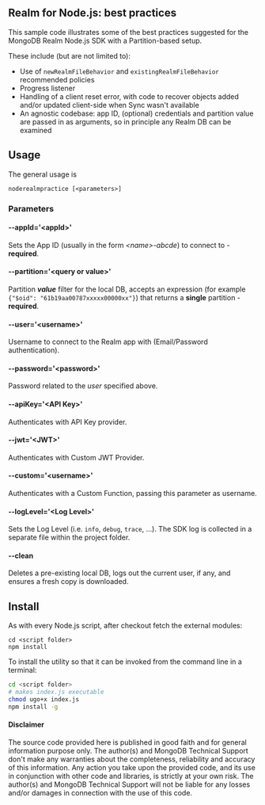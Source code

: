 ## Realm for Node.js: best practices

This sample code illustrates some of the best practices suggested for the MongoDB Realm Node.js SDK with a Partition-based setup.

These include (but are not limited to):

- Use of `newRealmFileBehavior`  and `existingRealmFileBehavior` recommended policies
- Progress listener
- Handling of a client reset error, with code to recover objects added and/or updated client-side when Sync wasn't available
- An agnostic codebase: app ID, (optional) credentials and partition value are passed in as arguments, so in principle any Realm DB can be examined


## Usage

The general usage is
```
noderealmpractice [<parameters>]
```

### Parameters

#### --appId='\<appId>'

Sets the App ID (usually in the form _\<name>-abcde_) to connect to - **required**.

#### --partition='\<query or value>'

Partition **_value_** filter for the local DB, accepts an expression (for example `{"$oid": "61b19aa00787xxxxx00000xx"}`) that returns a **single** partition - **required**.

#### --user='\<username>'

Username to connect to the Realm app with (Email/Password authentication).

#### --password='\<password>'

Password related to the _user_ specified above.

#### --apiKey='\<API Key>'

Authenticates with API Key provider.

#### --jwt='\<JWT>'

Authenticates with Custom JWT Provider.

#### --custom='\<username>'

Authenticates with a Custom Function, passing this parameter as username.

#### --logLevel='\<Log Level>'

Sets the Log Level (i.e. `info`, `debug`, `trace`, …). The SDK log is collected in a separate file within the project folder.

#### --clean

Deletes a pre-existing local DB, logs out the current user, if any, and ensures a fresh copy is downloaded.

## Install

As with every Node.js script, after checkout fetch the external modules:

```
cd <script folder>
npm install
```

To install the utility so that it can be invoked from the command line in a terminal:

```sh
cd <script folder>
# makes index.js executable
chmod ugo+x index.js
npm install -g
```

#### Disclaimer

The source code provided here is published in good faith and for general information purpose only. The author(s) and MongoDB Technical Support don't make any warranties about the completeness, reliability and accuracy of this information. Any action you take upon the provided code, and its use in conjunction with other code and libraries, is strictly at your own risk. The author(s) and MongoDB Technical Support will not be liable for any losses and/or damages in connection with the use of this code.

